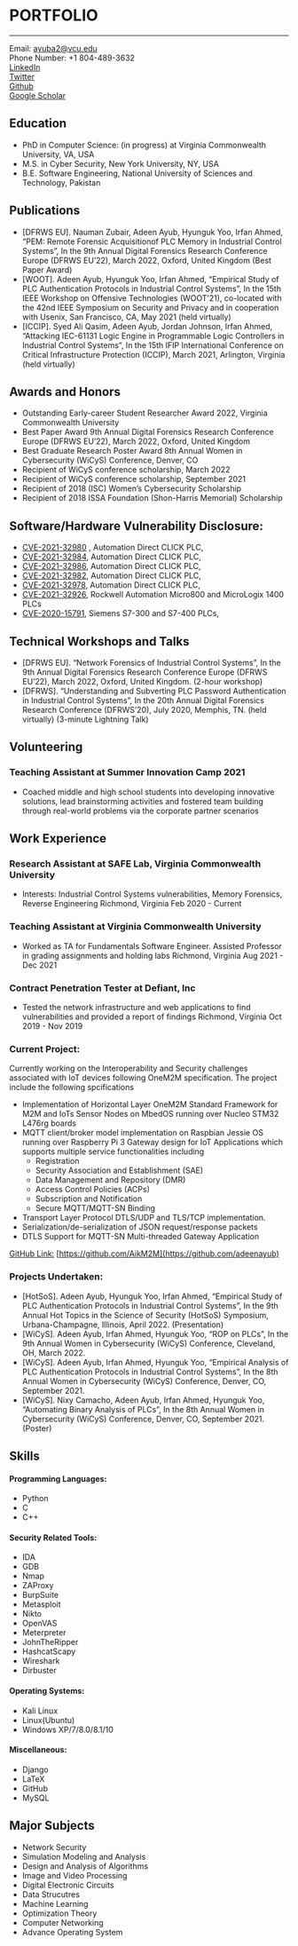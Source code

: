 # PORTFOLIO

---

Email: [ayuba2@vcu.edu](mailto:ayuba2@vcu.edu)
<br>
Phone Number: +1 804-489-3632
<br>
[LinkedIn](https://www.linkedin.com/in/adeenayub/)
<br>
[Twitter](https://twitter.com/adeenayub)
<br>
[Github](https://github.com/adeenayub)
<br>
[Google Scholar](https://scholar.google.com/citations?user=w147R8UAAAAJ&hl=en)


Education
--------------
* PhD in Computer Science: (in progress) at Virginia Commonwealth University, VA, USA
* M.S. in Cyber Security, New York University, NY, USA
* B.E. Software Engineering, National University of Sciences and Technology, Pakistan

Publications
------------
* [DFRWS EU]. Nauman Zubair, Adeen Ayub, Hyunguk Yoo, Irfan Ahmed, “PEM: Remote Forensic Acquisitionof PLC Memory in Industrial Control Systems”, In the 9th Annual Digital Forensics Research Conference Europe (DFRWS EU’22), March 2022, Oxford, United Kingdom (Best Paper Award)
* [WOOT]. Adeen Ayub, Hyunguk Yoo, Irfan Ahmed, “Empirical Study of PLC Authentication Protocols in Industrial Control Systems”, In the 15th IEEE Workshop on Offensive Technologies (WOOT’21), co-located with the 42nd IEEE Symposium on Security and Privacy and in cooperation with Usenix, San Francisco, CA, May 2021 (held virtually)
* [ICCIP]. Syed Ali Qasim, Adeen Ayub, Jordan Johnson, Irfan Ahmed, “Attacking IEC-61131 Logic Engine in Programmable Logic Controllers in Industrial Control Systems”, In the 15th IFIP International Conference on Critical Infrastructure Protection (ICCIP), March 2021, Arlington, Virginia (held virtually)


Awards and Honors
--------------
* Outstanding Early-career Student Researcher Award 2022, Virginia Commonwealth University
* Best Paper Award 9th Annual Digital Forensics Research Conference Europe (DFRWS EU’22), March 2022, Oxford, United Kingdom
* Best Graduate Research Poster Award 8th Annual Women in Cybersecurity (WiCyS) Conference, Denver, CO
* Recipient of WiCyS conference scholarship, March 2022
* Recipient of WiCyS conference scholarship, September 2021
* Recipient of 2018 (ISC) Women’s Cybersecurity Scholarship
* Recipient of 2018 ISSA Foundation (Shon-Harris Memorial) Scholarship


Software/Hardware Vulnerability Disclosure:
--------------
* [CVE-2021-32980](https://us-cert.cisa.gov/ics/advisories/icsa-21-166-02) , Automation Direct CLICK PLC,
* [CVE-2021-32984](https://us-cert.cisa.gov/ics/advisories/icsa-21-166-02), Automation Direct CLICK PLC,
* [CVE-2021-32986](https://us-cert.cisa.gov/ics/advisories/icsa-21-166-02), Automation Direct CLICK PLC,
* [CVE-2021-32982](https://us-cert.cisa.gov/ics/advisories/icsa-21-166-02), Automation Direct CLICK PLC,
* [CVE-2021-32978](https://us-cert.cisa.gov/ics/advisories/icsa-21-166-02), Automation Direct CLICK PLC,
* [CVE-2021-32926](https://us-cert.cisa.gov/ics/advisories/icsa-21-145-02), Rockwell Automation Micro800 and MicroLogix 1400 PLCs
* [CVE-2020-15791](https://cert-portal.siemens.com/productcert/pdf/ssa-381684.pdf), Siemens S7-300 and S7-400 PLCs,

Technical Workshops and Talks
----------
* [DFRWS EU]. “Network Forensics of Industrial Control Systems”, In the 9th Annual Digital Forensics Research Conference Europe (DFRWS EU’22), March 2022, Oxford, United Kingdom. (2-hour workshop)
* [DFRWS]. “Understanding and Subverting PLC Password Authentication in Industrial Control Systems”, In the 20th Annual Digital Forensics Research Conference (DFRWS’20), July 2020, Memphis, TN. (held virtually) (3-minute Lightning Talk)



Volunteering
----------
### Teaching Assistant at Summer Innovation Camp 2021
* Coached middle and high school students into developing innovative solutions, lead brainstorming activities
and fostered team building through real-world problems via the corporate partner scenarios


Work Experience
--------------
### Research Assistant at SAFE Lab, Virginia Commonwealth University
- Interests: Industrial Control Systems vulnerabilities, Memory Forensics, Reverse
Engineering
Richmond, Virginia Feb 2020 - Current

### Teaching Assistant at Virginia Commonwealth University
- Worked as TA for Fundamentals Software Engineer. Assisted Professor in
grading assignments and holding labs
Richmond, Virginia Aug 2021 - Dec 2021
### Contract Penetration Tester at Defiant, Inc
- Tested the network infrastructure and web applications to find vulnerabilities
and provided a report of findings
Richmond, Virginia Oct 2019 - Nov 2019


### Current Project:

Currently working on the Interoperability and Security challenges associated with IoT devices following OneM2M specification. The project include the following spcifications
* Implementation of Horizontal Layer OneM2M Standard Framework for M2M and IoTs Sensor Nodes on MbedOS running over Nucleo STM32 L476rg boards
* MQTT client/broker model implementation on Raspbian Jessie OS running over Raspberry Pi 3 Gateway design for IoT Applications which supports multiple service functionalities including
    - Registration
    - Security Association and Establishment (SAE)
    - Data Management and Repository (DMR)
    -  Access Control Policies (ACPs)
    -  Subscription and Notification
    -  Secure MQTT/MQTT-SN Binding
* Transport Layer Protocol DTLS/UDP and TLS/TCP implementation. 
* Serialization/de-serialization of JSON request/response packets 
* DTLS Support for MQTT-SN Multi-threaded Gateway Application

[GitHub Link:](https://github.com/adeenayub) [https://github.com/AikM2M](https://github.com/adeenayub)


### Projects Undertaken:

* [HotSoS]. Adeen Ayub, Hyunguk Yoo, Irfan Ahmed, “Empirical Study of PLC Authentication Protocols in Industrial Control Systems”, In the 9th Annual Hot Topics in the Science of Security (HotSoS) Symposium, Urbana-Champagne, Illinois, April 2022. (Presentation)
* [WiCyS]. Adeen Ayub, Irfan Ahmed, Hyunguk Yoo, “ROP on PLCs”, In the 9th Annual Women in Cybersecurity (WiCyS) Conference, Cleveland, OH, March 2022. 
* [WiCyS]. Adeen Ayub, Irfan Ahmed, Hyunguk Yoo, “Empirical Analysis of PLC Authentication Protocols in Industrial Control Systems”, In the 8th Annual Women in Cybersecurity (WiCyS) Conference, Denver, CO, September 2021.
* [WiCyS]. Nixy Camacho, Adeen Ayub, Irfan Ahmed, Hyunguk Yoo, “Automating Binary Analysis of PLCs”, In the 8th Annual Women in Cybersecurity (WiCyS) Conference, Denver, CO, September 2021. (Poster)


Skills
------

#### Programming Languages:
* Python
* C
* C++ 

#### Security Related Tools:
* IDA
* GDB
* Nmap
* ZAProxy
* BurpSuite
* Metasploit
* Nikto
* OpenVAS
* Meterpreter 
* JohnTheRipper 
* HashcatScapy 
* Wireshark 
* Dirbuster

#### Operating Systems:
* Kali Linux 
* Linux(Ubuntu) 
* Windows XP/7/8.0/8.1/10   

#### Miscellaneous: 
* Django 
* LaTeX 
* GitHub 
* MySQL

Major Subjects
--------------
* Network Security   
* Simulation Modeling and Analysis
* Design and Analysis of Algorithms
* Image and Video Processing   
* Digital Electronic Circuits
* Data Strucutres
* Machine Learning
* Optimization Theory 
* Computer Networking
* Advance Operating System
